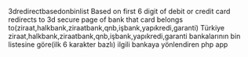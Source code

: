 3dredirectbasedonbinlist
Based on first 6 digit of debit or credit card redirects to 3d secure page of bank that card belongs to(ziraat,halkbank,ziraatbank,qnb,işbank,yapıkredi,garanti) Türkiye ziraat,halkbank,ziraatbank,qnb,işbank,yapıkredi,garanti bankalarının bin listesine göre(ilk 6 karakter bazlı) ilgili bankaya yönlendiren php app
